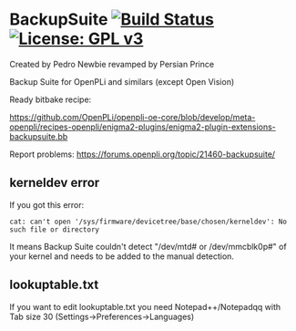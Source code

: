 BackupSuite [![Build Status](https://travis-ci.com/persianpros/BackupSuite-PLi.svg?branch=master)](https://travis-ci.com/persianpros/BackupSuite-PLi) [![License: GPL v3](https://img.shields.io/badge/License-GPLv3-blue.svg)](https://www.gnu.org/licenses/gpl-3.0)
===========
Created by Pedro Newbie revamped by Persian Prince

Backup Suite for OpenPLi and similars (except Open Vision)

Ready bitbake recipe:

https://github.com/OpenPLi/openpli-oe-core/blob/develop/meta-openpli/recipes-openpli/enigma2-plugins/enigma2-plugin-extensions-backupsuite.bb

Report problems: https://forums.openpli.org/topic/21460-backupsuite/

## kerneldev error
If you got this error:
```
cat: can't open '/sys/firmware/devicetree/base/chosen/kerneldev': No such file or directory
```
It means Backup Suite couldn't detect "/dev/mtd# or /dev/mmcblk0p#" of your kernel and needs to be added to the manual detection.

## lookuptable.txt
If you want to edit lookuptable.txt you need Notepad++/Notepadqq with Tab size 30
(Settings->Preferences->Languages)
